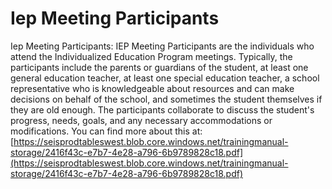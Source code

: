 # Iep Meeting Participants
Iep Meeting Participants: IEP Meeting Participants are the individuals who attend the Individualized Education Program meetings. Typically, the participants include the parents or guardians of the student, at least one general education teacher, at least one special education teacher, a school representative who is knowledgeable about resources and can make decisions on behalf of the school, and sometimes the student themselves if they are old enough. The participants collaborate to discuss the student's progress, needs, goals, and any necessary accommodations or modifications.
You can find more about this at: [https://seisprodtableswest.blob.core.windows.net/trainingmanual-storage/2416f43c-e7b7-4e28-a796-6b9789828c18.pdf](https://seisprodtableswest.blob.core.windows.net/trainingmanual-storage/2416f43c-e7b7-4e28-a796-6b9789828c18.pdf)